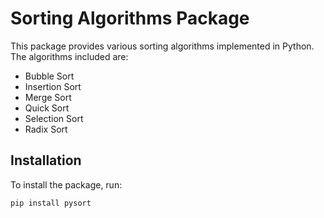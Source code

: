 # Sorting Algorithms Package

This package provides various sorting algorithms implemented in Python. The algorithms included are:
- Bubble Sort
- Insertion Sort
- Merge Sort
- Quick Sort
- Selection Sort
- Radix Sort

## Installation

To install the package, run:

```bash
pip install pysort
